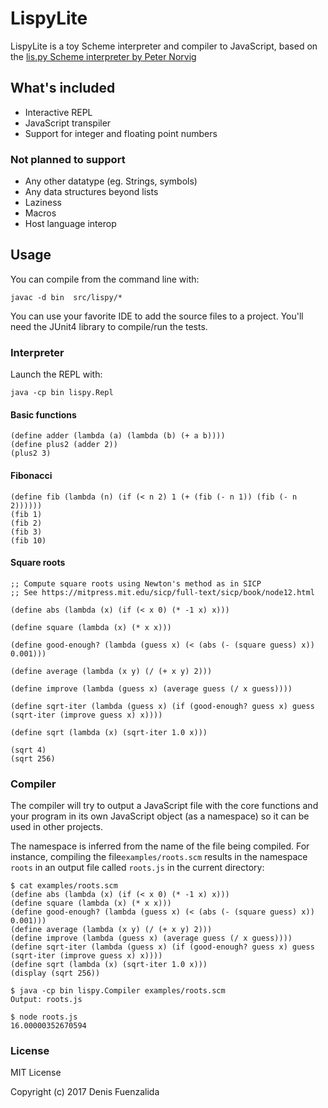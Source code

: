 # LispyLite

LispyLite is a toy Scheme interpreter and compiler to JavaScript, based on the [lis.py Scheme interpreter by Peter Norvig](http://norvig.com/lispy.html)

## What's included

* Interactive REPL
* JavaScript transpiler
* Support for integer and floating point numbers

### Not planned to support

* Any other datatype (eg. Strings, symbols)
* Any data structures beyond lists
* Laziness
* Macros
* Host language interop

## Usage

You can compile from the command line with:

```
javac -d bin  src/lispy/*
```

You can use your favorite IDE to add the source files to a project. You'll need the JUnit4 library to compile/run the tests.

### Interpreter

Launch the REPL with:

```
java -cp bin lispy.Repl
```

#### Basic functions

```
(define adder (lambda (a) (lambda (b) (+ a b))))
(define plus2 (adder 2))
(plus2 3)
```

#### Fibonacci

```
(define fib (lambda (n) (if (< n 2) 1 (+ (fib (- n 1)) (fib (- n 2))))))
(fib 1)
(fib 2)
(fib 3)
(fib 10)
```

#### Square roots

```
;; Compute square roots using Newton's method as in SICP
;; See https://mitpress.mit.edu/sicp/full-text/sicp/book/node12.html

(define abs (lambda (x) (if (< x 0) (* -1 x) x)))

(define square (lambda (x) (* x x)))

(define good-enough? (lambda (guess x) (< (abs (- (square guess) x)) 0.001)))
  
(define average (lambda (x y) (/ (+ x y) 2)))

(define improve (lambda (guess x) (average guess (/ x guess))))
  
(define sqrt-iter (lambda (guess x) (if (good-enough? guess x) guess (sqrt-iter (improve guess x) x))))
                 
(define sqrt (lambda (x) (sqrt-iter 1.0 x)))

(sqrt 4)
(sqrt 256)
```

### Compiler

The compiler will try to output a JavaScript file with the core functions and your program in its own JavaScript object (as a namespace) so it can be used in other projects.

The namespace is inferred from the name of the file being compiled. For instance, compiling the file`examples/roots.scm` results in the namespace `roots` in an output file called `roots.js` in the current directory:

```
$ cat examples/roots.scm
(define abs (lambda (x) (if (< x 0) (* -1 x) x)))
(define square (lambda (x) (* x x)))
(define good-enough? (lambda (guess x) (< (abs (- (square guess) x)) 0.001)))
(define average (lambda (x y) (/ (+ x y) 2)))
(define improve (lambda (guess x) (average guess (/ x guess))))
(define sqrt-iter (lambda (guess x) (if (good-enough? guess x) guess (sqrt-iter (improve guess x) x))))
(define sqrt (lambda (x) (sqrt-iter 1.0 x)))
(display (sqrt 256))

$ java -cp bin lispy.Compiler examples/roots.scm
Output: roots.js

$ node roots.js
16.00000352670594

```

### License

MIT License

Copyright (c) 2017 Denis Fuenzalida
